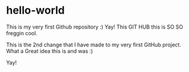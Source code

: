 # hello-world
This is my very first Github repository :)  Yay!
This GIT HUB this is SO SO freggin cool.

This is the 2nd change that I have made to my very first 
GitHub project.  What a Great idea this is and was :)

Yay!
